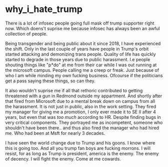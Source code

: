 # why_i_hate_trump

There is a lot of infosec people going full mask off trump supporter right now. Which doens't suprise me because infosec has always been an awful collection of people.

Being transgender and being public about it since 2018, I have experienced the shift. Only in the last couple of years have people in Trump's orbit started attacking and demonizing trans people.
Quality of life has quickly started to degrade in those years due to public harassment.
I.e people shouting things like "p*do" at me from their car while I was out running at the microsoft campus. People calling me a creep or freak. 
Just because of who I am while minding my own fucking business. Ofcourse if the politicians get a pass saying these things, so can they.

It also wouldn't suprise me if all that rethoric contributed to getting threatened with a gun in Redmond outside my appartment.
And shortly after that fired from Microsoft due to a mental break down on campus from all the harassment.
It is not just in public, also in the work setting. They fired my manager for giving me a promotion, I only ever made it to SE II after 4 years, but even that was *too much* according to HR.
Despite finding bugs in very critical components. They portrayed me as incompetent, someone who shouldn't have been there.. and thus also fired the manager who had hired me. Who had been at Msft for nearly 3 decades.

I have seen the world change due to Trump and his goons. 
I know where this is going too. And all you trump fan boys are fucking morrons. 
I will resist, for as long as Trump is president, america is the enemy. The enemy of decency. I will fight the enemy. Come at me cowards.

